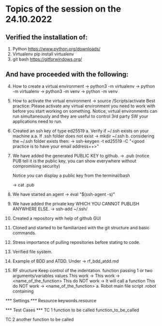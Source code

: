 # Topics of the session on the 24.10.2022

## Verified the installation of:
1. Python https://www.python.org/downloads/
2. Virtualenv pip install virtualenv
3. git bash https://gitforwindows.org/

## And have proceeded with the following:
4. How to create a virtual environment 
    -> python3 -m virtualenv <name of your virtual environment> 
    -> python -m virtualenv <name of your virtual environment> 
    -> python3 -m venv <name of your virtual environment> 
    -> python -m venv <name of your virtual environment> 
5. How to activate the virtual environment
    -> source <virtual environment path>/Scripts/activate
    Best practice: Please activate any virtual environment you need to work with before you start working on something.
    Notice, virtual environments can run simultaneously and they are useful to control 3rd party SW your applications need to run.

6. Created an ssh key of type ed25519 
    a. Verify if ~/.ssh exists on your machine
    a.a. If .ssh folder does not exist 
        -> mkdir ~/.ssh
    b. considering the ~/.ssh folder exists then:
        -> ssh-keygen -t ed25519 -C "<good practice is to have your email address++>"
7. We have added the generated PUBLIC KEY to github.
    -> <filename>.pub (notice PUB tell it is the public key, you can show everywhere without compromising security)

    Notice you can display a public key from the terminal/bash

    -> cat <keyname>.pub

8. We have started an agent
    ->  eval "$(ssh-agent -s)"

9. We have added the private key WHICH YOU CANNOT PUBLISH ANYWHERE ELSE.
    -> ssh-add ~/.ssh/<private key name>

10. Created a repository with help of github GUI

11. Cloned and started to be familiarized with the git structure and basic commands.

12. Stress importance of pulling repositories before stating to code. 

13. Verified file system. 

14. Example of BDD and ATDD. Under -> rf_bdd_atdd.md

15. RF structure
    Keep control of the indentation. 
    function passing 1 or two arguments/variables values
    This work -> <name of the function><TWO spaces><va1><TWO spaces><var2>
    This work -> <name_of_the_function><TWO spaces><va1><TWO spaces><var2> 
    This do NOT work -> <name of the function><ONE space><va1><TWO spaces><var2>
    It will call a function <name of the function va1>
    This do NOT work -> <name_of_the_function><TWO spaces><va1><ONE space><var2> 
a. Robot main file script <file name>.robot containing 

*** Settings ***
Resource          keywords.resource

*** Test Cases ***
TC 1
function to be called 
function_to_be_called 

TC 2
another function to be called
